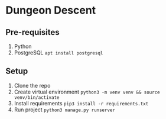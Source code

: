 # Dungeon Descent

## Pre-requisites
1. Python
2. PostgreSQL `apt install postgresql`

## Setup
1. Clone the repo
2. Create virtual environment `python3 -m venv venv && source venv/bin/activate`
3. Install requirements `pip3 install -r requirements.txt`
4. Run project `python3 manage.py runserver`

